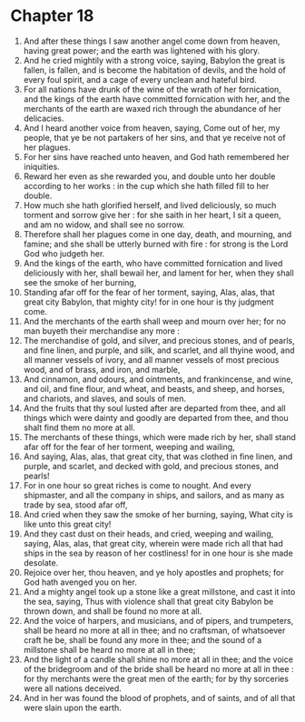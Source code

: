 # Chapter 18

1. And after these things I saw another angel come down from heaven, having great power; and the earth was lightened with his glory.
2. And he cried mightily with a strong voice, saying, Babylon the great is fallen, is fallen, and is become the habitation of devils, and the hold of every foul spirit, and a cage of every unclean and hateful bird.
3. For all nations have drunk of the wine of the wrath of her fornication, and the kings of the earth have committed fornication with her, and the merchants of the earth are waxed rich through the abundance of her delicacies.
4. And I heard another voice from heaven, saying, Come out of her, my people, that ye be not partakers of her sins, and that ye receive not of her plagues.
5. For her sins have reached unto heaven, and God hath remembered her iniquities.
6. Reward her even as she rewarded you, and double unto her double according to her works : in the cup which she hath filled fill to her double.
7. How much she hath glorified herself, and lived deliciously, so much torment and sorrow give her : for she saith in her heart, I sit a queen, and am no widow, and shall see no sorrow.
8. Therefore shall her plagues come in one day, death, and mourning, and famine; and she shall be utterly burned with fire : for strong is the Lord God who judgeth her.
9. And the kings of the earth, who have committed fornication and lived deliciously with her, shall bewail her, and lament for her, when they shall see the smoke of her burning,
10. Standing afar off for the fear of her torment, saying, Alas, alas, that great city Babylon, that mighty city! for in one hour is thy judgment come.
11. And the merchants of the earth shall weep and mourn over her; for no man buyeth their merchandise any more :
12. The merchandise of gold, and silver, and precious stones, and of pearls, and fine linen, and purple, and silk, and scarlet, and all thyine wood, and all manner vessels of ivory, and all manner vessels of most precious wood, and of brass, and iron, and marble,
13. And cinnamon, and odours, and ointments, and frankincense, and wine, and oil, and fine flour, and wheat, and beasts, and sheep, and horses, and chariots, and slaves, and souls of men.
14. And the fruits that thy soul lusted after are departed from thee, and all things which were dainty and goodly are departed from thee, and thou shalt find them no more at all.
15. The merchants of these things, which were made rich by her, shall stand afar off for the fear of her torment, weeping and wailing,
16. And saying, Alas, alas, that great city, that was clothed in fine linen, and purple, and scarlet, and decked with gold, and precious stones, and pearls!
17. For in one hour so great riches is come to nought. And every shipmaster, and all the company in ships, and sailors, and as many as trade by sea, stood afar off,
18. And cried when they saw the smoke of her burning, saying, What city is like unto this great city!
19. And they cast dust on their heads, and cried, weeping and wailing, saying, Alas, alas, that great city, wherein were made rich all that had ships in the sea by reason of her costliness! for in one hour is she made desolate.
20. Rejoice over her, thou heaven, and ye holy apostles and prophets; for God hath avenged you on her.
21. And a mighty angel took up a stone like a great millstone, and cast it into the sea, saying, Thus with violence shall that great city Babylon be thrown down, and shall be found no more at all.
22. And the voice of harpers, and musicians, and of pipers, and trumpeters, shall be heard no more at all in thee; and no craftsman, of whatsoever craft he be, shall be found any more in thee; and the sound of a millstone shall be heard no more at all in thee;
23. And the light of a candle shall shine no more at all in thee; and the voice of the bridegroom and of the bride shall be heard no more at all in thee : for thy merchants were the great men of the earth; for by thy sorceries were all nations deceived.
24. And in her was found the blood of prophets, and of saints, and of all that were slain upon the earth.

